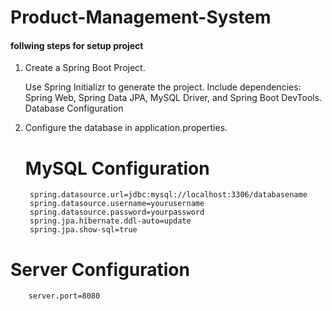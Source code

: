 # Product-Management-System

<h4>follwing steps for setup project </h4>

1) Create a Spring Boot Project.

    Use Spring Initializr to generate the project.
    Include dependencies: Spring Web, Spring Data JPA, MySQL Driver, and Spring Boot DevTools.
    Database Configuration
    
2) Configure the database in application.properties.
   # MySQL Configuration
        spring.datasource.url=jdbc:mysql://localhost:3306/databasename
        spring.datasource.username=yourusername
        spring.datasource.password=yourpassword
        spring.jpa.hibernate.ddl-auto=update
        spring.jpa.show-sql=true

  # Server Configuration
        server.port=8080

        
